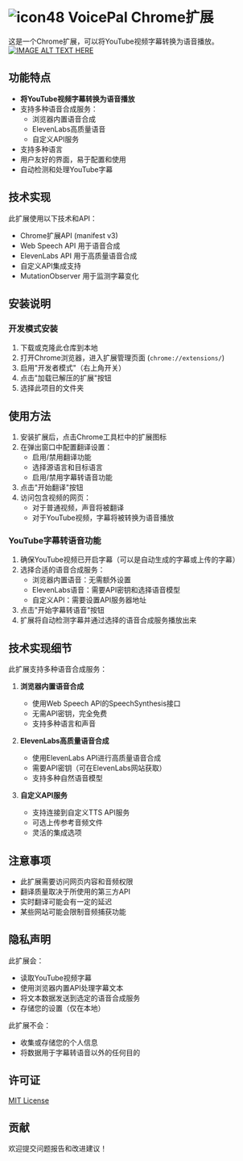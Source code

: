 # ![icon48](https://github.com/user-attachments/assets/c7531203-bb93-43d9-ad4d-464516a4a234) VoicePal Chrome扩展


这是一个Chrome扩展，可以将YouTube视频字幕转换为语音播放。
[![IMAGE ALT TEXT HERE](https://img.youtube.com/vi/1Fdkw-6l6sg/0.jpg)](https://www.youtube.com/watch?v=1Fdkw-6l6sg)
## 功能特点

- **将YouTube视频字幕转换为语音播放**
- 支持多种语音合成服务：
  - 浏览器内置语音合成
  - ElevenLabs高质量语音
  - 自定义API服务
- 支持多种语言
- 用户友好的界面，易于配置和使用
- 自动检测和处理YouTube字幕

## 技术实现

此扩展使用以下技术和API：

- Chrome扩展API (manifest v3)
- Web Speech API 用于语音合成
- ElevenLabs API 用于高质量语音合成
- 自定义API集成支持
- MutationObserver 用于监测字幕变化

## 安装说明

### 开发模式安装

1. 下载或克隆此仓库到本地
2. 打开Chrome浏览器，进入扩展管理页面 (`chrome://extensions/`)
3. 启用"开发者模式"（右上角开关）
4. 点击"加载已解压的扩展"按钮
5. 选择此项目的文件夹

## 使用方法

1. 安装扩展后，点击Chrome工具栏中的扩展图标
2. 在弹出窗口中配置翻译设置：
   - 启用/禁用翻译功能
   - 选择源语言和目标语言
   - 启用/禁用字幕转语音功能
3. 点击"开始翻译"按钮
4. 访问包含视频的网页：
   - 对于普通视频，声音将被翻译
   - 对于YouTube视频，字幕将被转换为语音播放
   
### YouTube字幕转语音功能

1. 确保YouTube视频已开启字幕（可以是自动生成的字幕或上传的字幕）
2. 选择合适的语音合成服务：
   - 浏览器内置语音：无需额外设置
   - ElevenLabs语音：需要API密钥和选择语音模型
   - 自定义API：需要设置API服务器地址
3. 点击"开始字幕转语音"按钮
4. 扩展将自动检测字幕并通过选择的语音合成服务播放出来

## 技术实现细节

此扩展支持多种语音合成服务：

1. **浏览器内置语音合成**
   - 使用Web Speech API的SpeechSynthesis接口
   - 无需API密钥，完全免费
   - 支持多种语言和声音

2. **ElevenLabs高质量语音合成**
   - 使用ElevenLabs API进行高质量语音合成
   - 需要API密钥（可在ElevenLabs网站获取）
   - 支持多种自然语音模型

3. **自定义API服务**
   - 支持连接到自定义TTS API服务
   - 可选上传参考音频文件
   - 灵活的集成选项

## 注意事项

- 此扩展需要访问网页内容和音频权限
- 翻译质量取决于所使用的第三方API
- 实时翻译可能会有一定的延迟
- 某些网站可能会限制音频捕获功能

## 隐私声明

此扩展会：
- 读取YouTube视频字幕
- 使用浏览器内置API处理字幕文本
- 将文本数据发送到选定的语音合成服务
- 存储您的设置（仅在本地）

此扩展不会：
- 收集或存储您的个人信息
- 将数据用于字幕转语音以外的任何目的

## 许可证

[MIT License](LICENSE)

## 贡献

欢迎提交问题报告和改进建议！
